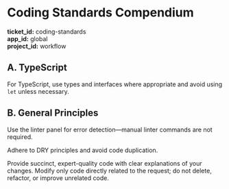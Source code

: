 # Coding Standards Compendium
**ticket_id:** coding-standards  
**app_id:** global  
**project_id:** workflow

## A. TypeScript

For TypeScript, use types and interfaces where appropriate and avoid using `let` unless necessary.

## B. General Principles

Use the linter panel for error detection—manual linter commands are not required.

Adhere to DRY principles and avoid code duplication.

Provide succinct, expert-quality code with clear explanations of your changes. Modify only code directly related to the request; do not delete, refactor, or improve unrelated code. 